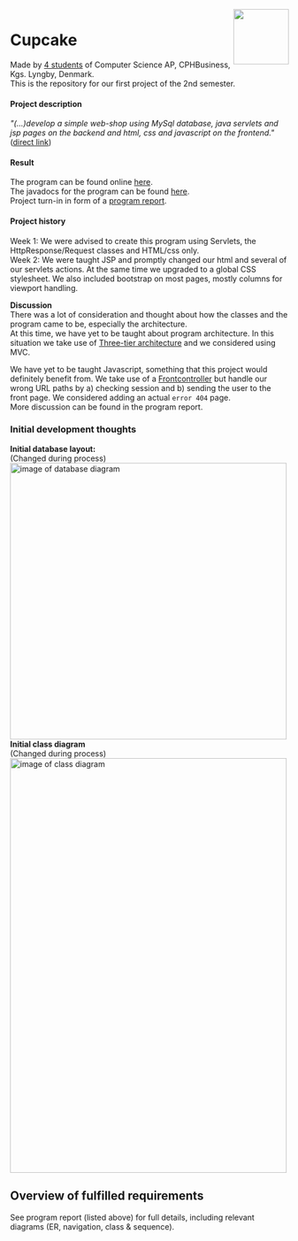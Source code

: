 <img align="right" width="100" height="100" src="https://i.imgur.com/HYFx3gH.png">  

Cupcake
======
Made by [4 students](https://github.com/Castau/CupCake/graphs/contributors) of Computer Science AP, CPHBusiness, Kgs. Lyngby, Denmark.  
This is the repository for our first project of the 2nd semester.  

#### Project description  
*"(...)develop a simple web-shop using MySql database, java servlets and jsp pages on the backend and html, css and javascript on the frontend."* ([direct link](https://docs.google.com/document/d/1XKK1GkVE-GtCPGEoVJ2SN4qHpfJnU9j7arugQv2-JfY))

#### Result  
The program can be found online <a href="http://207.154.233.238" target="blank">here</a>.  
The javadocs for the program can be found [here](https://castau.github.io/CupCake/).  
Project turn-in in form of a [program report](https://github.com/Castau/CupCake/raw/master/_extra/CupcakeRapport.pdf).

#### Project history
Week 1: We were advised to create this program using Servlets, the HttpResponse/Request classes and HTML/css only.  
Week 2: We were taught JSP and promptly changed our html and several of our servlets actions. At the same time we upgraded to a global CSS stylesheet. We also included bootstrap on most pages, mostly columns for viewport handling.

**Discussion**  
There was a lot of consideration and thought about how the classes and the program came to be, especially the architecture.  
At this time, we have yet to be taught about program architecture. In this situation we take use of [Three-tier architecture](https://en.wikipedia.org/wiki/Multitier_architecture#Three-tier_architecture) and we considered using MVC. 

We have yet to be taught Javascript, something that this project would definitely benefit from. 
We take use of a [Frontcontroller](https://en.wikipedia.org/wiki/Front_controller) but handle our wrong URL paths by a) checking session and b) sending the user to the front page. We considered adding an actual `error 404` page.  
More discussion can be found in the program report.

### Initial development thoughts
**Initial database layout:**  
(Changed during process)  
<img src="https://i.imgur.com/Xabkifb.png" alt = "image of database diagram" height="500" width="500"/>  
**Initial class diagram**  
(Changed during process)  
<img src="https://i.imgur.com/EcuRNWZ.png" alt="image of class diagram" height="750" width="500"/>


Overview of fulfilled requirements
----
See program report (listed above) for full details, including relevant diagrams (ER, navigation, class & sequence).
